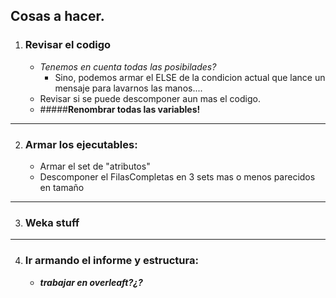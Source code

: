 ## Cosas a hacer.
1. ### **Revisar el codigo**
    - _Tenemos en cuenta todas las posibilades?_
      + Sino, podemos armar el ELSE de la condicion actual que lance un mensaje para lavarnos las manos....
    - Revisar si se puede descomponer aun mas el codigo.
    - #####**Renombrar todas las variables!**
***
 2. ### Armar los ejecutables:
    + Armar el set de "atributos"
    + Descomponer el FilasCompletas en 3 sets mas o menos parecidos en tamaño
***
3. ### **Weka stuff**
***
4. ### Ir armando el informe y estructura:
    - **_trabajar en overleaft?¿?_**

